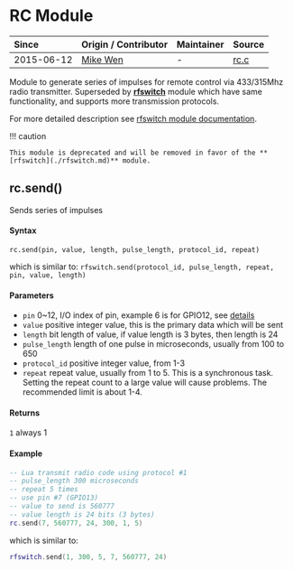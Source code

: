 # RC Module
| Since  | Origin / Contributor  | Maintainer  | Source  |
| :----- | :-------------------- | :---------- | :------ |
| 2015-06-12 | [Mike Wen](https://github.com/mikewen) | - | [rc.c](../../app/modules/rc.c)|

Module to generate series of impulses for remote control via 433/315Mhz radio transmitter.
Superseded by **[rfswitch](./rfswitch.md)** module which have same functionality, and supports more transmission protocols.

For more detailed description see [rfswitch module documentation](./rfswitch.md).

!!! caution

    This module is deprecated and will be removed in favor of the **[rfswitch](./rfswitch.md)** module.

## rc.send()
Sends series of impulses

#### Syntax
`rc.send(pin, value, length, pulse_length, protocol_id, repeat)`

which is similar to:
`rfswitch.send(protocol_id, pulse_length, repeat, pin, value, length)`


#### Parameters
- `pin` 0~12, I/O index of pin, example 6 is for GPIO12, see [details](../modules/gpio/)
- `value` positive integer value, this is the primary data which will be sent
- `length` bit length of value, if value length is 3 bytes, then length is 24
- `pulse_length` length of one pulse in microseconds, usually from 100 to 650
- `protocol_id` positive integer value, from 1-3
- `repeat` repeat value, usually from 1 to 5. This is a synchronous task. Setting the repeat count to a large value will cause problems.
The recommended limit is about 1-4.

#### Returns
`1` always 1

#### Example
```lua
-- Lua transmit radio code using protocol #1
-- pulse_length 300 microseconds
-- repeat 5 times
-- use pin #7 (GPIO13)
-- value to send is 560777
-- value length is 24 bits (3 bytes)
rc.send(7, 560777, 24, 300, 1, 5)
```
which is similar  to:
```lua
rfswitch.send(1, 300, 5, 7, 560777, 24)
```
